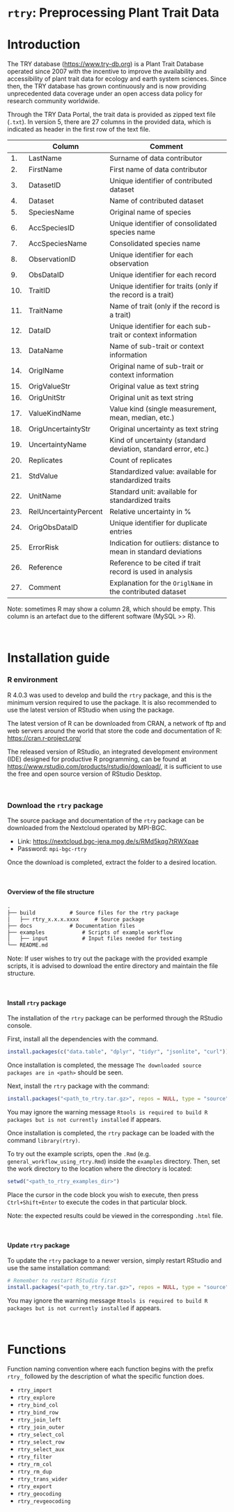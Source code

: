 # `rtry`: Preprocessing Plant Trait Data

# <a name="introduction">Introduction

The TRY database (https://www.try-db.org) is a Plant Trait Database operated since 2007 with the incentive to improve the availability and accessibility of plant trait data for ecology and earth system sciences. Since then, the TRY database has grown continuously and is now providing unprecedented data coverage under an open access data policy for research community worldwide.

Through the TRY Data Portal, the trait data is provided as zipped text file (`.txt`). In version 5, there are 27 columns in the provided data, which is indicated as header in the first row of the text file.

|      | Column                | Comment                                                      |
| ---- | --------------------- | ------------------------------------------------------------ |
| 1.   | LastName              | Surname of data contributor                                  |
| 2.   | FirstName             | First name of data contributor                               |
| 3.   | DatasetID             | Unique identifier of contributed dataset                     |
| 4.   | Dataset               | Name of contributed dataset                                  |
| 5.   | SpeciesName           | Original name of species                                     |
| 6.   | AccSpeciesID          | Unique identifier of consolidated species name               |
| 7.   | AccSpeciesName        | Consolidated species name                                    |
| 8.   | ObservationID         | Unique identifier for each observation                       |
| 9.   | ObsDataID             | Unique identifier for each record                            |
| 10.  | TraitID               | Unique identifier for traits (only if the record is a trait) |
| 11.  | TraitName             | Name of trait (only if the record is a trait)                |
| 12.  | DataID                | Unique identifier for each sub-trait or context information  |
| 13.  | DataName              | Name of sub-trait or context information                     |
| 14.  | OriglName             | Original name of sub-trait or context information            |
| 15.  | OrigValueStr          | Original value as text string                                |
| 16.  | OrigUnitStr           | Original unit as text string                                 |
| 17.  | ValueKindName         | Value kind (single measurement, mean, median, etc.)          |
| 18.  | OrigUncertaintyStr    | Original uncertainty as text string                          |
| 19.  | UncertaintyName       | Kind of uncertainty (standard deviation, standard error, etc.) |
| 20.  | Replicates            | Count of replicates                                          |
| 21.  | StdValue              | Standardized value: available for standardized traits        |
| 22.  | UnitName              | Standard unit: available for standardized traits             |
| 23.  | RelUncertaintyPercent | Relative uncertainty in %                                    |
| 24.  | OrigObsDataID         | Unique identifier for duplicate entries                      |
| 25.  | ErrorRisk             | Indication for outliers: distance to mean in standard deviations |
| 26.  | Reference             | Reference to be cited if trait record is used in analysis    |
| 27.  | Comment               | Explanation for the `OriglName` in the contributed dataset     |

Note: sometimes R may show a column 28, which should be empty. This column is an artefact due to the different software (MySQL >> R).

<br>

# <a name="installation">Installation guide

### R environment

R 4.0.3 was used to develop and build the `rtry` package, and this is the minimum version required to use the package. It is also recommended to use the latest version of RStudio when using the package.

The latest version of R can be downloaded from CRAN, a network of ftp and web servers around the world that store the code and documentation of R: https://cran.r-project.org/

The released version of RStudio, an integrated development environment (IDE) designed for productive R programming, can be found at https://www.rstudio.com/products/rstudio/download/, it is sufficient to use the free and open source version of RStudio Desktop.

<br>

### Download the `rtry` package

The source package and documentation of the `rtry` package can be downloaded from the Nextcloud operated by MPI-BGC.

- Link: https://nextcloud.bgc-jena.mpg.de/s/RMd5kqg7tRWXpae
- Password: `mpi-bgc-rtry`

Once the download is completed, extract the folder to a desired location.

<br>

#### Overview of the file structure

```markdown
.
├── build			# Source files for the rtry package
│   ├── rtry_x.x.x.xxxx		# Source package
├── docs			# Documentation files
├── examples			# Scripts of example workflow
│   ├── input			# Input files needed for testing
└── README.md
```

Note: If user wishes to try out the package with the provided example scripts, it is advised to download the entire directory and maintain the file structure.

<br>

#### Install `rtry` package

The installation of the `rtry` package can be performed through the RStudio console.

First, install all the dependencies with the command.

```R
install.packages(c("data.table", "dplyr", "tidyr", "jsonlite", "curl"))
```

Once installation is completed, the message `The downloaded source packages are in <path>` should be seen.

Next, install the `rtry` package with the command:

```R
install.packages("<path_to_rtry.tar.gz>", repos = NULL, type = "source")
```

You may ignore the warning message `Rtools is required to build R packages but is not currently installed` if appears.

Once installation is completed, the `rtry` package can be loaded with the command `library(rtry)`.

To try out the example scripts, open the `.Rmd` (e.g. `general_workflow_using_rtry.Rmd`) inside the `examples` directory. Then, set the work directory to the location where the directory is located:

```R
setwd("<path_to_rtry_examples_dir>")
```

Place the cursor in the code block you wish to execute, then press `Ctrl+Shift+Enter` to execute the codes in that particular block.

Note: the expected results could be viewed in the corresponding `.html` file.

<br>

#### Update `rtry` package

To update the `rtry` package to a newer version, simply restart RStudio and use the same installation command:

```R
# Remember to restart RStudio first
install.packages("<path_to_rtry.tar.gz>", repos = NULL, type = "source")
```

You may ignore the warning message `Rtools is required to build R packages but is not currently installed` if appears.

<br>

# <a name="functions">Functions

Function naming convention where each function begins with the prefix ```rtry_``` followed by the description of what the specific function does.

- `rtry_import`
- `rtry_explore`
- `rtry_bind_col`
- `rtry_bind_row`
- `rtry_join_left`
- `rtry_join_outer`
- `rtry_select_col`
- `rtry_select_row`
- `rtry_select_aux`
- `rtry_filter`
- `rtry_rm_col`
- `rtry_rm_dup`
- `rtry_trans_wider`
- `rtry_export`
- `rtry_geocoding`
- `rtry_revgeocoding`
